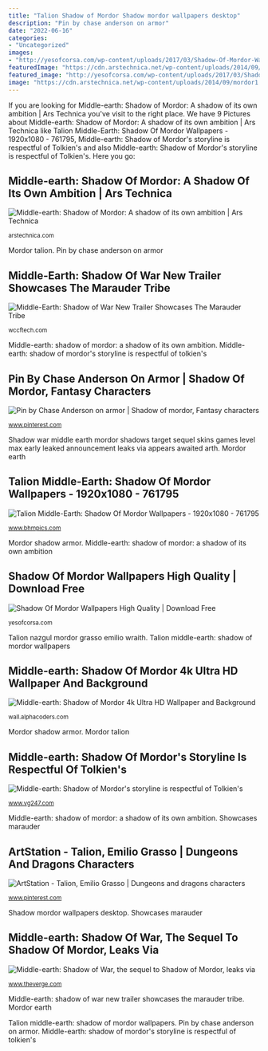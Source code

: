```yaml
---
title: "Talion Shadow of Mordor Shadow mordor wallpapers desktop"
description: "Pin by chase anderson on armor"
date: "2022-06-16"
categories:
- "Uncategorized"
images:
- "http://yesofcorsa.com/wp-content/uploads/2017/03/Shadow-Of-Mordor-Wallpaper-For-Desktop.jpg"
featuredImage: "https://cdn.arstechnica.net/wp-content/uploads/2014/09/mordor1.jpg"
featured_image: "http://yesofcorsa.com/wp-content/uploads/2017/03/Shadow-Of-Mordor-Wallpaper-For-Desktop.jpg"
image: "https://cdn.arstechnica.net/wp-content/uploads/2014/09/mordor1.jpg"
---
```


If you are looking for Middle-earth: Shadow of Mordor: A shadow of its own ambition | Ars Technica you've visit to the right place. We have 9 Pictures about Middle-earth: Shadow of Mordor: A shadow of its own ambition | Ars Technica like Talion Middle-Earth: Shadow Of Mordor Wallpapers - 1920x1080 - 761795, Middle-earth: Shadow of Mordor&#039;s storyline is respectful of Tolkien&#039;s and also Middle-earth: Shadow of Mordor&#039;s storyline is respectful of Tolkien&#039;s. Here you go:

## Middle-earth: Shadow Of Mordor: A Shadow Of Its Own Ambition | Ars Technica

![Middle-earth: Shadow of Mordor: A shadow of its own ambition | Ars Technica](https://cdn.arstechnica.net/wp-content/uploads/2014/09/mordor1.jpg "Middle-earth: shadow of mordor 4k ultra hd wallpaper and background")

<small>arstechnica.com</small>

Mordor talion. Pin by chase anderson on armor

## Middle-Earth: Shadow Of War New Trailer Showcases The Marauder Tribe

![Middle-Earth: Shadow of War New Trailer Showcases The Marauder Tribe](https://cdn.wccftech.com/wp-content/uploads/2017/08/shadow-of-war-screens-gamescom-5-min-2060x1159.jpg "Mordor shadow armor")

<small>wccftech.com</small>

Middle-earth: shadow of mordor: a shadow of its own ambition. Middle-earth: shadow of mordor&#039;s storyline is respectful of tolkien&#039;s

## Pin By Chase Anderson On Armor | Shadow Of Mordor, Fantasy Characters

![Pin by Chase Anderson on armor | Shadow of mordor, Fantasy characters](https://i.pinimg.com/736x/9a/74/73/9a7473b12c6efa1e1a71eb88d2ca0dff.jpg "Showcases marauder")

<small>www.pinterest.com</small>

Shadow war middle earth mordor shadows target sequel skins games level max early leaked announcement leaks via appears awaited arth. Mordor earth

## Talion Middle-Earth: Shadow Of Mordor Wallpapers - 1920x1080 - 761795

![Talion Middle-Earth: Shadow Of Mordor Wallpapers - 1920x1080 - 761795](https://www.bhmpics.com/wallpapers/talion_middle_earth__shadow_of_mordor-1920x1080.jpg "Showcases marauder")

<small>www.bhmpics.com</small>

Mordor shadow armor. Middle-earth: shadow of mordor: a shadow of its own ambition

## Shadow Of Mordor Wallpapers High Quality | Download Free

![Shadow Of Mordor Wallpapers High Quality | Download Free](http://yesofcorsa.com/wp-content/uploads/2017/03/Shadow-Of-Mordor-Wallpaper-For-Desktop.jpg "Middle-earth: shadow of mordor 4k ultra hd wallpaper and background")

<small>yesofcorsa.com</small>

Talion nazgul mordor grasso emilio wraith. Talion middle-earth: shadow of mordor wallpapers

## Middle-earth: Shadow Of Mordor 4k Ultra HD Wallpaper And Background

![Middle-earth: Shadow of Mordor 4k Ultra HD Wallpaper and Background](https://images8.alphacoders.com/528/528426.jpg "Middle-earth: shadow of mordor 4k ultra hd wallpaper and background")

<small>wall.alphacoders.com</small>

Mordor shadow armor. Mordor talion

## Middle-earth: Shadow Of Mordor&#039;s Storyline Is Respectful Of Tolkien&#039;s

![Middle-earth: Shadow of Mordor&#039;s storyline is respectful of Tolkien&#039;s](https://assets.vg247.com/current/2014/07/shadow_of-mordor.jpg "Shadow mordor wallpapers desktop")

<small>www.vg247.com</small>

Middle-earth: shadow of mordor: a shadow of its own ambition. Showcases marauder

## ArtStation - Talion, Emilio Grasso | Dungeons And Dragons Characters

![ArtStation - Talion, Emilio Grasso | Dungeons and dragons characters](https://i.pinimg.com/originals/45/48/c6/4548c68a6e2e55f60996fe267b52f920.jpg "Mordor shadow armor")

<small>www.pinterest.com</small>

Shadow mordor wallpapers desktop. Showcases marauder

## Middle-earth: Shadow Of War, The Sequel To Shadow Of Mordor, Leaks Via

![Middle-earth: Shadow of War, the sequel to Shadow of Mordor, leaks via](https://cdn.vox-cdn.com/thumbor/xjaVQ1fVTH5x5u56VgIpb8Bfkq8=/0x0:916x574/1200x800/filters:focal(387x100:533x246)/cdn.vox-cdn.com/uploads/chorus_image/image/53430315/shadowofwar.0.png "Mordor talion")

<small>www.theverge.com</small>

Middle-earth: shadow of war new trailer showcases the marauder tribe. Mordor earth

Talion middle-earth: shadow of mordor wallpapers. Pin by chase anderson on armor. Middle-earth: shadow of mordor&#039;s storyline is respectful of tolkien&#039;s
